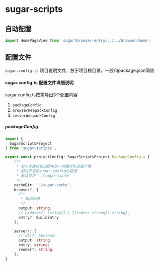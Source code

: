 # sugar-scripts


## 自动配置
```ts
import HomePageView from 'sugar?browser-entry/../../browser/home';
```

## 配置文件
`sugar.config.ts` 项目说明文件，放于项目根目录，一般和package.json同级


#### sugar.config.ts 配置文件详细说明

sugar.config.ts按需导出3个配置内容
1. `packageConfig`
2. `browserWebpackConfig`
3. `serverWebpackConfig`


##### packageConfig
```ts
import {
  SugarScriptsProject
} from 'sugar-scripts';

export const projectConfig: SugarScriptsProject.PackageConfig = {
    /**
     * 用于存放打包过程中的一些缓存和过渡产物
     * 相对于当前sugar.config的路径
     * 默认使用 './sugar-cache'
     */
    cacheDir: './sugar-cache',
    browser?: {
      /**
       * 输出目录
       */
      output: string;
      // exposes?: string[] | {[index: string]: string},
      entry?: BuildEntry
    };

    server?: {
      // dll?: boolean;
      output: string;
      entry: string;
      render?: string;
    };
}
```
